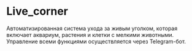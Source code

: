 # Live_corner
Автоматизированная система ухода за живым уголком, которая включает аквариум, растения и клетки с мелкими животными. Управление всеми функциями осуществляется через Telegram-бот.
